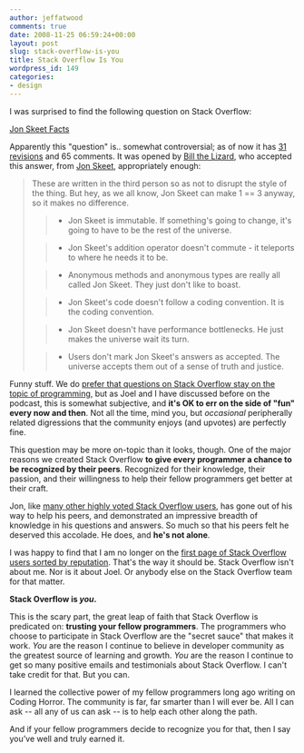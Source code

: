 ```yaml
---
author: jeffatwood
comments: true
date: 2008-11-25 06:59:24+00:00
layout: post
slug: stack-overflow-is-you
title: Stack Overflow Is You
wordpress_id: 149
categories:
- design
---
```



I was surprised to find the following question on Stack Overflow:



[Jon Skeet Facts](http://meta.stackoverflow.com/questions/9134/jon-skeet-facts)



Apparently this "question" is.. somewhat controversial; as of now it has [31 revisions](http://stackoverflow.com/revisions/9134/list) and 65 comments. It was opened by [Bill the Lizard](http://stackoverflow.com/users/1288/bill-the-lizard), who accepted this answer, from [Jon Skeet](http://stackoverflow.com/users/22656/jon-skeet), appropriately enough:





<blockquote>
These are written in the third person so as not to disrupt the style of the thing. But hey, as we all know, Jon Skeet can make 1 == 3 anyway, so it makes no difference.

> 
> 

> 
> 

>   * Jon Skeet is immutable. If something's going to change, it's going to have to be the rest of the universe.

>   * Jon Skeet's addition operator doesn't commute - it teleports to where he needs it to be.

>   * Anonymous methods and anonymous types are really all called Jon Skeet. They just don't like to boast.

>   * Jon Skeet's code doesn't follow a coding convention. It is the coding convention.

>   * Jon Skeet doesn't have performance bottlenecks. He just makes the universe wait its turn.

>   * Users don't mark Jon Skeet's answers as accepted. The universe accepts them out of a sense of truth and justice.

</blockquote>





Funny stuff. We do [prefer that questions on Stack Overflow stay on the topic of programming](http://blog.stackoverflow.com/2008/10/a-question-about-questions/), but as Joel and I have discussed before on the podcast, this is somewhat subjective, and **it's OK to err on the side of "fun" every now and then**. Not all the time, mind you, but _occasional_ peripherally related digressions that the community enjoys (and upvotes) are perfectly fine.



This question may be more on-topic than it looks, though. One of the major reasons we created Stack Overflow **to give every programmer a chance to be recognized by their peers**. Recognized for their knowledge, their passion, and their willingness to help their fellow programmers get better at their craft.



Jon, like [many other highly voted Stack Overflow users](http://stackoverflow.com/users), has gone out of his way to help his peers, and demonstrated an impressive breadth of knowledge in his questions and answers. So much so that his peers felt he deserved this accolade. He does, and **he's not alone**.



I was happy to find that I am no longer on the [first page of Stack Overflow users sorted by reputation](http://stackoverflow.com/users). That's the way it should be. Stack Overflow isn't about me. Nor is it about Joel. Or anybody else on the Stack Overflow team for that matter.



**Stack Overflow is _you_.**



This is the scary part, the great leap of faith that Stack Overflow is predicated on: **trusting your fellow programmers**. The programmers who choose to participate in Stack Overflow are the "secret sauce" that makes it work. _You_ are the reason I continue to believe in developer community as the greatest source of learning and growth. _You_ are the reason I continue to get so many positive emails and testimonials about Stack Overflow. I can't take credit for that. But you can.



I learned the collective power of my fellow programmers long ago writing on Coding Horror. The community is far, far smarter than I will ever be. All I can ask -- all any of us can ask -- is to help each other along the path.



And if your fellow programmers decide to recognize you for that, then I say you’ve well and truly earned it.


